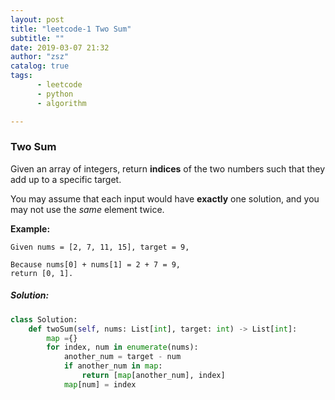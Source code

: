 ```yaml
---
layout: post
title: "leetcode-1 Two Sum"
subtitle: ""
date: 2019-03-07 21:32
author: "zsz"
catalog: true
tags: 
      - leetcode
      - python
      - algorithm

---
```


### Two Sum

Given an array of integers, return **indices** of the two numbers such that they add up to a specific target.

You may assume that each input would have **exactly** one solution, and you may not use the *same* element twice.



**Example:**

```
Given nums = [2, 7, 11, 15], target = 9,

Because nums[0] + nums[1] = 2 + 7 = 9,
return [0, 1].
```

 

##### Solution:

```python
class Solution:
    def twoSum(self, nums: List[int], target: int) -> List[int]:
        map ={}
        for index, num in enumerate(nums):
            another_num = target - num
            if another_num in map:
                return [map[another_num], index]
            map[num] = index
        
```

